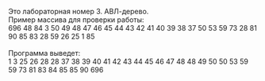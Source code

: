 Это лабораторная номер 3. АВЛ-дерево.\
Пример массива для проверки работы:\
696 48 84 3 50 49 48 47 46 45 44 43 42 41 40 39 38 37 50 53 59 73 28 81 90 85 83 28 59 26 25 1 85\
\
Программа выведет:\
1 3 25 26 28 28 37 38 39 40 41 42 43 44 45 46 47 48 48 49 50 50 53 59 59 73 81 83 84 85 85 90 696
